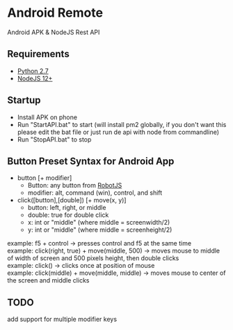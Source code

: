 # Android Remote
Android APK &amp; NodeJS Rest API

## Requirements
* [Python 2.7](https://www.python.org/downloads/release/python-2717/)
* [NodeJS 12+](https://nodejs.org/en/) 

## Startup
* Install APK on phone
* Run "StartAPI.bat" to start (will install pm2 globally, if you don't want this please edit the bat file or just run de api with node from commandline)
* Run "StopAPI.bat" to stop

## Button Preset Syntax for Android App
* button [+ modifier]
    * Button: any button from [RobotJS](http://robotjs.io/docs/syntax#keys)
    * modifier: alt, command (win), control, and shift  
* click([button],[double]) [+ move(x, y)]
    * button: left, right, or middle
    * double: true for double click
    * x: int or "middle" (where middle = screenwidth/2)
    * y: int or "middle" (where middle = screenheight/2)  

example: f5 + control -> presses control and f5 at the same time  
example: click(right, true) + move(middle, 500) -> moves mouse to middle of width of screen and 500 pixels height, then double clicks  
example: click() -> clicks once at position of mouse  
example: click(middle) + move(middle, middle) -> moves mouse to center of the screen and middle clicks

## TODO
add support for multiple modifier keys
